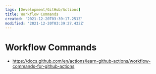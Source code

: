 ```yaml
---
tags: [Development/GitHub/Actions]
title: Workflow Commands
created: '2021-12-20T03:39:17.251Z'
modified: '2021-12-20T03:39:27.432Z'
---
```


# Workflow Commands

* https://docs.github.com/en/actions/learn-github-actions/workflow-commands-for-github-actions
